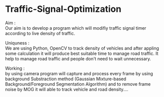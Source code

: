 # Traffic-Signal-Optimization

Aim : <br>
Our aim is to develop a program which will modifiy traffic signal timer according to live density of traffic.

Uniquness : <br>
We are using Python, OpenCV to track density of vehicles and after appling some calculation it will produce best suitable time to manage road traffic.
It help to manage road traffic and people don't need to wait unnecessary.

Working : <br>
by using camera program will capture and process every frame by using background Substraction method (Gaussian Mixture-based Background/Foreground Segmentation Algorithm) and to remove frame noise by MOG it will able to track vehicle and road density....
